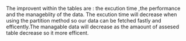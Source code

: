 The improvent within the tables are :
  the excution time ,the performance and the manageblity of the data.
The excution time will decrease when using the partition method so our data can be fetched fastly and efficently.The managable data will decrease as the  amaount of assesed table decrease so it more efficent.
